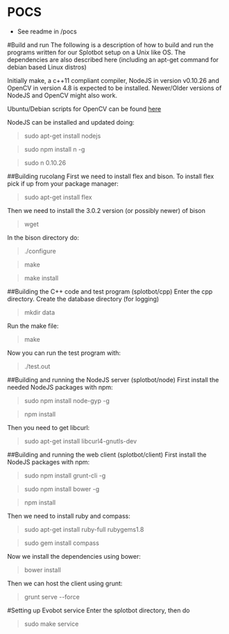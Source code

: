 # POCS
- See readme in /pocs

#Build and run
The following is a description of how to build and run the programs written for
our Splotbot setup on a Unix like OS. The dependencies are also described here (including an
apt-get command for debian based Linux distros)

Initially make, a c++11 compliant compiler, NodeJS in version v0.10.26 and OpenCV in version 4.8 is expected
to be installed. Newer/Older versions of NodeJS and OpenCV might also work.

Ubuntu/Debian scripts for OpenCV can be found
[here](https://github.com/jayrambhia/Install-OpenCV/blob/master/Ubuntu/)

NodeJS can be installed and updated doing:
> sudo apt-get install nodejs

> sudo npm install n -g

> sudo n 0.10.26

##Building rucolang
First we need to install flex and bison. To install flex pick if up from your
package manager:
> sudo apt-get install flex

Then we need to install the 3.0.2 version (or possibly newer) of bison
> wget 

In the bison directory do:
> ./configure

> make

> make install

##Building the C++ code and test program (splotbot/cpp)
Enter the cpp directory. Create the database directory (for logging)
> mkdir data

Run the make file:
> make

Now you can run the test program with:
> ./test.out

##Building and running the NodeJS server (splotbot/node)
First install the needed NodeJS packages with npm:
> sudo npm install node-gyp -g

> npm install

Then you need to get libcurl:
> sudo apt-get install libcurl4-gnutls-dev

##Building and running the web client (splotbot/client)
First install the NodeJS packages with npm:
> sudo npm install grunt-cli -g

> sudo npm install bower -g

> npm install

Then we need to install ruby and compass:
> sudo apt-get install ruby-full rubygems1.8

> sudo gem install compass

Now we install the dependencies using bower:
> bower install

Then we can host the client using grunt:
> grunt serve --force

#Setting up Evobot service
Enter the splotbot directory, then do
> sudo make service
